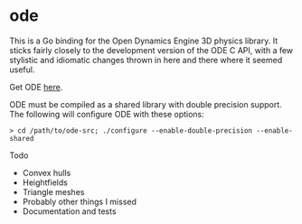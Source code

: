 ode
===

This is a Go binding for the Open Dynamics Engine 3D physics library.  It
sticks fairly closely to the development version of the ODE C API, with a few
stylistic and idiomatic changes thrown in here and there where it seemed
useful.

Get ODE [here](http://bitbucket.org/odedevs/ode/).

ODE must be compiled as a shared library with double precision support.  The
following will configure ODE with these options:

`> cd /path/to/ode-src; ./configure --enable-double-precision --enable-shared`

Todo
* Convex hulls
* Heightfields
* Triangle meshes
* Probably other things I missed
* Documentation and tests
